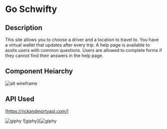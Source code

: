 # Go Schwifty

## Description
This site allows you to choose a driver and a location to travel to.
You have a virtual wallet that updates after every trip.
A help page is available to assits users with common questions.
Users are allowed to complete forms if they cannot find their answers in the help page.


## Component Heiarchy
![alt wireframe](https://i.imgur.com/ZTGDKHF.png)

## API Used
[https://rickandmortyapi.com/]

![giphy](https://media.giphy.com/media/cNqQXgpAiOx78Yya9j/giphy.gif)
![giphy](![giphy](https://media.giphy.com/media/cNqQXgpAiOx78Yya9j/giphy.gif)
